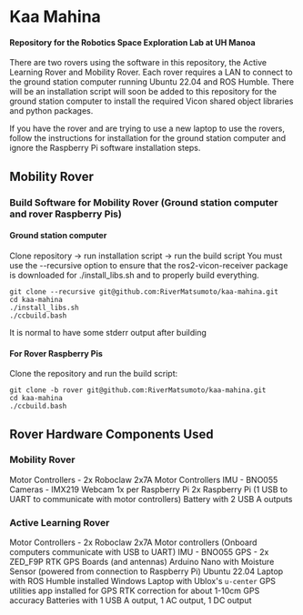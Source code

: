 # Kaa Mahina

#### Repository for the Robotics Space Exploration Lab at UH Manoa
There are two rovers using the software in this repository, the Active Learning Rover and Mobility Rover.
Each rover requires a LAN to connect to the ground station computer running Ubuntu 22.04 and ROS Humble.
There will be an installation script will soon be added to this repository for the ground station computer
to install the required Vicon shared object libraries and python packages.

If you have the rover and are trying to use a new laptop to use the rovers, follow the instructions for 
installation for the ground station computer and ignore the Raspberry Pi software installation steps.

## Mobility Rover

### Build Software for Mobility Rover (Ground station computer and rover Raspberry Pis)
#### Ground station computer
Clone repository -> run installation script -> run the build script
You must use the --recursive option to ensure that the ros2-vicon-receiver package is downloaded for ./install_libs.sh and to properly build everything.
```
git clone --recursive git@github.com:RiverMatsumoto/kaa-mahina.git
cd kaa-mahina
./install_libs.sh
./ccbuild.bash
```

It is normal to have some stderr output after building

#### For Rover Raspberry Pis
Clone the repository and run the build script:
```
git clone -b rover git@github.com:RiverMatsumoto/kaa-mahina.git
cd kaa-mahina
./ccbuild.bash
```

## Rover Hardware Components Used
### Mobility Rover
Motor Controllers - 2x Roboclaw 2x7A Motor Controllers
IMU - BNO055
Cameras - IMX219 Webcam 1x per Raspberry Pi
2x Raspberry Pi (1 USB to UART to communicate with motor controllers)
Battery with 2 USB A outputs

### Active Learning Rover
Motor Controllers - 2x Roboclaw 2x7A Motor controllers (Onboard computers communicate with USB to UART)
IMU - BNO055
GPS - 2x ZED_F9P RTK GPS Boards (and antennas)
Arduino Nano with Moisture Sensor (powered from connection to Raspberry Pi)
Ubuntu 22.04 Laptop with ROS Humble installed
Windows Laptop with Ublox's `u-center` GPS utilities app installed for GPS RTK correction for about 1-10cm GPS accuracy
Batteries with 1 USB A output, 1 AC output, 1 DC output
